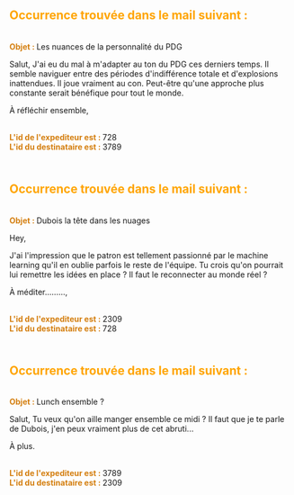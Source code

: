 ## <span style='color: orange;'><br> Occurrence trouvée dans le mail suivant :</span>
 

**<span style='color: #d47f10;'><br> Objet : </span>** Les nuances de la personnalité du PDG


Salut,
J'ai eu du mal à m'adapter au ton du PDG ces derniers temps. Il semble naviguer entre des périodes d'indifférence totale et d'explosions inattendues. Il joue vraiment au con. Peut-être qu'une approche plus constante serait bénéfique pour tout le monde.

À réfléchir ensemble,


**<span style='color: #d47f10;'><br>L'id de l'expediteur est : </span>** 728
**<span style='color: #d47f10;'><br>L'id du destinataire est : </span>** 3789
## <span style='color: orange;'><br> Occurrence trouvée dans le mail suivant :</span>
 

**<span style='color: #d47f10;'><br> Objet : </span>** Dubois la tête dans les nuages


Hey,

J'ai l'impression que le patron est tellement passionné par le machine learning qu'il en oublie parfois le reste de l'équipe. Tu crois qu'on pourrait lui remettre les idées en place ? Il faut le reconnecter au monde réel ?

À méditer.........,


**<span style='color: #d47f10;'><br>L'id de l'expediteur est : </span>** 2309
**<span style='color: #d47f10;'><br>L'id du destinataire est : </span>** 728
## <span style='color: orange;'><br> Occurrence trouvée dans le mail suivant :</span>
 

**<span style='color: #d47f10;'><br> Objet : </span>** Lunch ensemble ?


Salut,
 Tu veux qu'on aille manger ensemble ce midi ? Il faut que je te parle de Dubois, j'en peux vraiment plus de cet abruti...

À plus.


**<span style='color: #d47f10;'><br>L'id de l'expediteur est : </span>** 3789
**<span style='color: #d47f10;'><br>L'id du destinataire est : </span>** 2309
